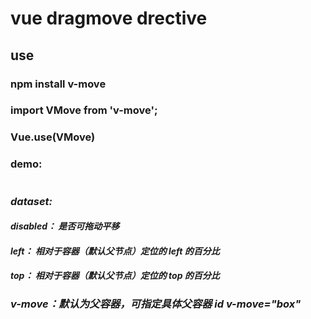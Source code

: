 # vue dragmove drective
## use
### npm install v-move
### import VMove from 'v-move';
### Vue.use(VMove)
### demo:
<div style="position:relative">
 <i style="position: absolute;"
    v-move
    :data-disabled="false"
    @moveEvent="fn"
  />
</div>

### dataset:
#### disabled： 是否可拖动平移
#### left： 相对于容器（默认父节点）定位的 left 的百分比
#### top： 相对于容器（默认父节点）定位的 top 的百分比

### v-move：默认为父容器，可指定具体父容器 id v-move="box"